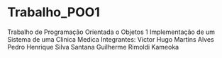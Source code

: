 # Trabalho_POO1
Trabalho de Programação Orientada o Objetos 1
Implementação de um Sistema de uma Clinica Medica
Integrantes:  Victor Hugo Martins Alves
              Pedro Henrique Silva Santana
              Guilherme Rimoldi Kameoka
